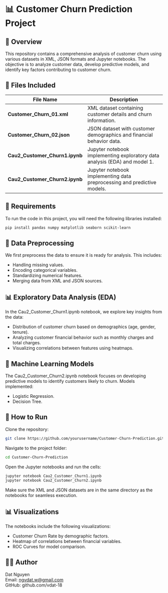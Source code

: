 # 📊 Customer Churn Prediction Project

## 🌟 Overview
This repository contains a comprehensive analysis of customer churn using various datasets in XML, JSON formats and Jupyter notebooks. The objective is to analyze customer data, develop predictive models, and identify key factors contributing to customer churn.
## 📂 Files Included

| File Name                       | Description                                                                 |
|----------------------------------|-----------------------------------------------------------------------------|
| **Customer_Churn_01.xml**        | XML dataset containing customer details and churn information.               |
| **Customer_Churn_02.json**       | JSON dataset with customer demographics and financial behavior data.         |
| **Cau2_Customer_Churn1.ipynb**   | Jupyter notebook implementing exploratory data analysis (EDA) and model 1.   |
| **Cau2_Customer_Churn2.ipynb**   | Jupyter notebook implementing data preprocessing and predictive models.      |

## 🔧 Requirements

To run the code in this project, you will need the following libraries installed:

```bash
pip install pandas numpy matplotlib seaborn scikit-learn
```
## 🧹 Data Preprocessing
We first preprocess the data to ensure it is ready for analysis. This includes:
- Handling missing values.
- Encoding categorical variables.
- Standardizing numerical features.
- Merging data from XML and JSON sources.
## 📊 Exploratory Data Analysis (EDA)
In the Cau2_Customer_Churn1.ipynb notebook, we explore key insights from the data:
- Distribution of customer churn based on demographics (age, gender, tenure).
- Analyzing customer financial behavior such as monthly charges and total charges.
- Visualizing correlations between features using heatmaps.
## 🧠 Machine Learning Models
The Cau2_Customer_Churn2.ipynb notebook focuses on developing predictive models to identify customers likely to churn. Models implemented:
- Logistic Regression.
- Decision Tree.
## 🚀 How to Run
Clone the repository:
```bash
git clone https://github.com/yourusername/Customer-Churn-Prediction.git
```
Navigate to the project folder:
```bash
cd Customer-Churn-Prediction
```
Open the Jupyter notebooks and run the cells:
```bash
jupyter notebook Cau2_Customer_Churn1.ipynb
jupyter notebook Cau2_Customer_Churn2.ipynb
```
Make sure the XML and JSON datasets are in the same directory as the notebooks for seamless execution.
## 📊 Visualizations
The notebooks include the following visualizations:
- Customer Churn Rate by demographic factors.
- Heatmap of correlations between financial variables.
- ROC Curves for model comparison.
## 👨‍💻 Author
Dat Nguyen <br>
Email: ngvdat.w@gmail.com <br>
GitHub: github.com/vdat-18
